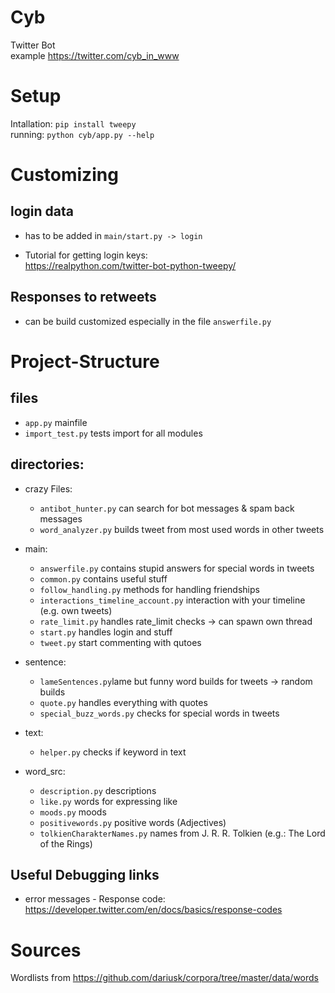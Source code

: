 # Cyb
Twitter Bot   
example https://twitter.com/cyb_in_www

# Setup
Intallation: `pip install tweepy`   
running: `python cyb/app.py --help`

# Customizing

## login data
+ has to be added in `main/start.py -> login`
  
+ Tutorial for getting login keys:   
 https://realpython.com/twitter-bot-python-tweepy/

## Responses to retweets
+ can be build customized especially in the file `answerfile.py`

# Project-Structure

## files
+ `app.py` mainfile
+ `import_test.py` tests import for all modules

## directories:
+ crazy Files: 
    + `antibot_hunter.py`  can search for bot messages & spam back messages
    + `word_analyzer.py` builds tweet from most used words in other tweets

+ main:  
    + `answerfile.py` contains stupid answers for special words in tweets
    + `common.py` contains useful stuff
    + `follow_handling.py` methods for handling friendships
    + `interactions_timeline_account.py` interaction with your timeline (e.g. own tweets)
    + `rate_limit.py` handles rate_limit checks -> can spawn own thread
    + `start.py` handles login and stuff
    + `tweet.py` start commenting with qutoes
+ sentence:
    + `lameSentences.py`lame but funny word builds for tweets -> random builds
    + `quote.py` handles everything with quotes
    + `special_buzz_words.py` checks for special words in tweets 
+ text:
    + `helper.py` checks if keyword in text

+ word_src:
    + `description.py` descriptions
    + `like.py` words for expressing like
    + `moods.py` moods
    + `positivewords.py` positive words (Adjectives)
    + `tolkienCharakterNames.py` names from J. R. R. Tolkien (e.g.: The Lord of the Rings)

## Useful Debugging links
+ error messages - Response code:   
https://developer.twitter.com/en/docs/basics/response-codes

# Sources

Wordlists from https://github.com/dariusk/corpora/tree/master/data/words


